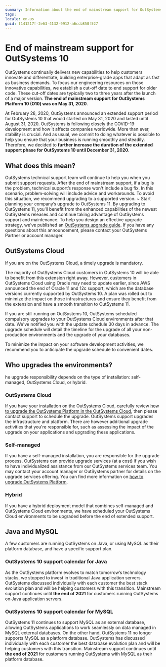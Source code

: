 ```yaml
---
summary: Information about the end of mainstream support for OutSystems 10. Check the calendar and the recommended actions.
tags:
locale: en-us
guid: f141217f-2e63-4132-9912-a6ccb850f527
---
```


# End of mainstream support for OutSystems 10

OutSystems continually delivers new capabilities to help customers innovate and differentiate, building enterprise-grade apps that adapt as fast as business demands. To focus our engineering resources on those innovative capabilities, we establish a cut-off date to end support for older code. These cut-off dates are typically two to three years after the launch of a major version. **The end of mainstream support for OutSystems Platform 10 (O10) was on May 31, 2020**.

At February 28, 2020, OutSystems announced an extended support period for OutSystems 10 that would started on May 31, 2020 and lasted until August 31, 2020. OutSystems is following closely the COVID-19 development and how it affects companies worldwide. More than ever, stability is crucial. And as usual, we commit to doing whatever is possible to help you ensure that your business is running smoothly and steadily. Therefore, we decided to **further increase the duration of the extended support phase for OutSystems 10 until December 31, 2020**.

## What does this mean?

OutSystems technical support team will continue to help you when you submit support requests. After the end of mainstream support, if a bug is the problem, technical support’s response won't include a bug fix. In this scenario, problem-solving will include advice and workarounds. To avoid this situation, we recommend upgrading to a supported version.
~
Start planning your company’s upgrade to OutSystems 11. By upgrading to OutSystems 11, you'll benefit from the enhanced capabilities of the newest OutSystems releases and continue taking advantage of OutSystems support and maintenance. To help you design an effective upgrade strategy, we’ve published an [OutSystems upgrade guide](https://success.outsystems.com/Support/Enterprise_Customers/Upgrading/01_Upgrade_OutSystems_Platform). If you have any questions about this announcement, please contact your OutSystems Partner or account manager.

## OutSystems Cloud

If you are on the OutSystems Cloud, a timely upgrade is mandatory. 

The majority of OutSystems Cloud customers in OutSystems 10 will be able to benefit from this extension right away. However, customers in OutSystems Cloud using Oracle may need to update earlier, since AWS announced the end of Oracle 11 and 12c support, which are the database versions currently supported by OutSystems 10. A plan was rolled out to minimize the impact on those infrastructures and ensure  they benefit from the extension and have a smooth transition to OutSystems 11.

If you are still running on OutSystems 10, OutSystems scheduled compulsory upgrades to your OutSystems Cloud environments after that date. We've notified you with the update schedule 30 days in advance. The upgrade schedule will detail the timeline for the upgrade of all your non-production environments and the upgrade of your databases.

To minimize the impact on your software development activities, we recommend you to anticipate the upgrade schedule to convenient dates.

## Who upgrades the environments?

he upgrade responsibility depends on the type of installation: self-managed, OutSystems Cloud, or hybrid.

### OutSystems Cloud

If you have your installation on the OutSystems Cloud, carefully review [how to upgrade the OutSystems Platform in the OutSystems Cloud](https://success.outsystems.com/Support/Enterprise_Customers/Upgrading/01_Upgrade_OutSystems_Platform), then please contact support to schedule the upgrade. OutSystems support upgrades the infrastructure and platform. There are however additional upgrade activities that you're responsible for, such as assessing the impact of the upgrade on your applications and upgrading these applications.

### Self-managed

If you have a self-managed installation, you are responsible for the upgrade process. OutSystems can provide upgrade services (at a cost) if you wish to have individualized assistance from our OutSystems services team. You may contact your account manager or OutSystems partner for details on the upgrade services offering. You can find more information on [how to upgrade OutSystems Platform](https://success.outsystems.com/Support/Enterprise_Customers/Upgrading/01_Upgrade_OutSystems_Platform).

### Hybrid

If you have a hybrid deployment model that combines self-managed and OutSystems Cloud environments, we have scheduled your OutSystems  Cloud environments to be upgraded before the end of extended support.


## Java and MySQL

A few customers are running OutSystems on Java, or using MySQL as their platform database, and have a specific support plan.

### OutSystems 10 support calendar for Java 

As the OutSystems platform evolves to match tomorrow’s technology stacks, we stopped to invest in traditional Java application servers.
OutSystems discussed individually with each customer the best stack evolution plan and will be helping customers with this transition. 
Mainstream support continues until **the end of 2021** for customers running OutSystems on Java application servers.

### OutSystems 10 support calendar for MySQL 

OutSystems 11 continues to support MySQL as an external database, allowing OutSystems applications to work seamlessly on data managed in MySQL external databases.
On the other hand, OutSystems 11 no longer supports MySQL as a platform database.
OutSystems has discussed individually with each customer the best database evolution plan and will be helping customers with this transition.
Mainstream support continues until **the end of 2021** for customers running OutSystems with MySQL as their platform database.


